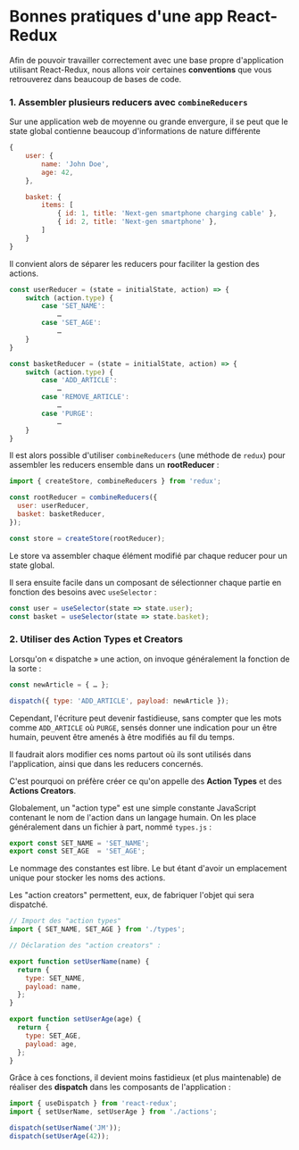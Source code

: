 # Bonnes pratiques d'une app React-Redux

Afin de pouvoir travailler correctement avec une base propre d'application utilisant React-Redux, nous allons voir certaines **conventions** que vous retrouverez dans beaucoup de bases de code.

### 1. Assembler plusieurs reducers avec `combineReducers`

Sur une application web de moyenne ou grande envergure, il se peut que le state global contienne beaucoup d'informations de nature différente

```js
{
    user: {
        name: 'John Doe',
        age: 42,
    },

    basket: {
        items: [
            { id: 1, title: 'Next-gen smartphone charging cable' },
            { id: 2, title: 'Next-gen smartphone' },
        ]
    }
}
```

Il convient alors de séparer les reducers pour faciliter la gestion des actions.

```js
const userReducer = (state = initialState, action) => {
    switch (action.type) {
        case 'SET_NAME':
            …
        case 'SET_AGE':
            …
    }
}
```
```js
const basketReducer = (state = initialState, action) => {
    switch (action.type) {
        case 'ADD_ARTICLE':
            …
        case 'REMOVE_ARTICLE':
            …
        case 'PURGE':
            …
    }
}
```

Il est alors possible d'utiliser `combineReducers` (une méthode de `redux`) pour assembler les reducers ensemble dans un **rootReducer** :

```js
import { createStore, combineReducers } from 'redux';

const rootReducer = combineReducers({
  user: userReducer,
  basket: basketReducer,
});

const store = createStore(rootReducer);
```

Le store va assembler chaque élément modifié par chaque reducer pour un state global.

Il sera ensuite facile dans un composant de sélectionner chaque partie en fonction des besoins avec `useSelector` :

```js
const user = useSelector(state => state.user);
const basket = useSelector(state => state.basket);
```

### 2. Utiliser des Action Types et Creators

Lorsqu'on « dispatche » une action, on invoque généralement la fonction de la sorte :

```js
const newArticle = { … };

dispatch({ type: 'ADD_ARTICLE', payload: newArticle });
```

Cependant, l'écriture peut devenir fastidieuse, sans compter que les mots comme `ADD_ARTICLE` où `PURGE`, sensés donner une indication pour un être humain, peuvent être amenés à être modifiés au fil du temps.

Il faudrait alors modifier ces noms partout où ils sont utilisés dans l'application, ainsi que dans les reducers concernés.

C'est pourquoi on préfère créer ce qu'on appelle des **Action Types** et des **Actions Creators**.

Globalement, un "action type" est une simple constante JavaScript contenant le nom de l'action dans un langage humain. On les place généralement dans un fichier à part, nommé `types.js` :

```js
export const SET_NAME = 'SET_NAME';
export const SET_AGE  = 'SET_AGE';
```

Le nommage des constantes est libre. Le but étant d'avoir un emplacement unique pour stocker les noms des actions.

Les "action creators" permettent, eux, de fabriquer l'objet qui sera dispatché.

```js
// Import des "action types"
import { SET_NAME, SET_AGE } from './types';

// Déclaration des "action creators" :

export function setUserName(name) {
  return {
    type: SET_NAME,
    payload: name,
  };
}

export function setUserAge(age) {
  return {
    type: SET_AGE,
    payload: age,
  };
}
```

Grâce à ces fonctions, il devient moins fastidieux (et plus maintenable) de réaliser des **dispatch** dans les composants de l'application :

```js
import { useDispatch } from 'react-redux';
import { setUserName, setUserAge } from './actions';

dispatch(setUserName('JM'));
dispatch(setUserAge(42));
```
